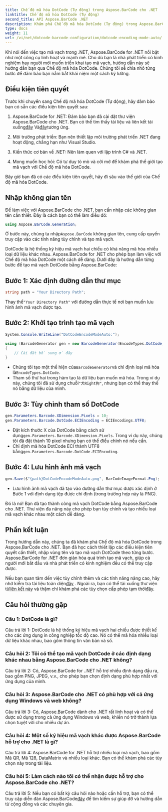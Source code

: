 ```yaml
---
title: Chế độ mã hóa DotCode (Tự động) trong Aspose.BarCode cho .NET
linktitle: Chế độ mã hóa DotCode (Tự động)
second_title: API Aspose.BarCode .NET
description: Khám phá Chế độ mã hóa DotCode (Tự động) trong Aspose.BarCode for .NET, một công cụ mạnh mẽ để tạo mã vạch. Tìm hiểu cách tạo mã vạch DotCode từng bước. Kiểm tra tài liệu, tải xuống thư viện và nhận giấy phép tạm thời.
type: docs
weight: 11
url: /vi/net/dotcode-barcode-configuration/dotcode-encoding-mode-auto/
---
```

Khi nói đến việc tạo mã vạch trong .NET, Aspose.BarCode for .NET nổi bật như một công cụ linh hoạt và mạnh mẽ. Cho dù bạn là nhà phát triển có kinh nghiệm hay người mới muốn triển khai tạo mã vạch, hướng dẫn này sẽ hướng dẫn bạn qua Chế độ mã hóa DotCode. Chúng tôi sẽ chia nhỏ từng bước để đảm bảo bạn nắm bắt khái niệm một cách kỹ lưỡng.

## Điều kiện tiên quyết

Trước khi chuyển sang Chế độ mã hóa DotCode (Tự động), hãy đảm bảo bạn có sẵn các điều kiện tiên quyết sau:

1.  Aspose.BarCode for .NET: Đảm bảo bạn đã cài đặt thư viện Aspose.BarCode cho .NET. Bạn có thể tìm thấy tài liệu và liên kết tải xuống[đây](https://reference.aspose.com/barcode/net/) Và[đây](https://releases.aspose.com/barcode/net/)tương ứng.

2. Môi trường phát triển: Bạn nên thiết lập môi trường phát triển .NET đang hoạt động, chẳng hạn như Visual Studio.

3. Kiến thức cơ bản về .NET: Nên làm quen với lập trình C# và .NET.

4. Mong muốn học hỏi: Có tư duy tò mò và cởi mở để khám phá thế giới tạo mã vạch với Chế độ mã hóa DotCode.

Bây giờ bạn đã có các điều kiện tiên quyết, hãy đi sâu vào thế giới của Chế độ mã hóa DotCode.

## Nhập không gian tên

Để làm việc với Aspose.BarCode cho .NET, bạn cần nhập các không gian tên cần thiết. Đây là cách bạn có thể làm điều đó:

```csharp
using Aspose.BarCode.Generation;
```

 Ở bước này, chúng ta nhập`Aspose.BarCode` không gian tên, cung cấp quyền truy cập vào các tính năng tùy chỉnh và tạo mã vạch.

DotCode là hệ thống ký hiệu mã vạch hai chiều có khả năng mã hóa nhiều loại dữ liệu khác nhau. Aspose.BarCode for .NET cho phép bạn làm việc với Chế độ mã hóa DotCode một cách dễ dàng. Dưới đây là hướng dẫn từng bước để tạo mã vạch DotCode bằng Aspose.BarCode:

## Bước 1: Xác định đường dẫn thư mục

```csharp
string path = "Your Directory Path";
```

 Thay thế`"Your Directory Path"` với đường dẫn thực tế nơi bạn muốn lưu hình ảnh mã vạch được tạo.

## Bước 2: Khởi tạo trình tạo mã vạch

```csharp
System.Console.WriteLine("DotCodeEncodeModeAuto:");

using (BarcodeGenerator gen = new BarcodeGenerator(EncodeTypes.DotCode, "犬Right狗"))
{
    // Cài đặt bổ sung ở đây
}
```

-  Chúng tôi tạo một thể hiện của`BarcodeGenerator`và chỉ định loại mã hóa là`EncodeTypes.DotCode`.
-  Tham số thứ hai trong hàm tạo là dữ liệu bạn muốn mã hóa. Trong ví dụ này, chúng tôi đã sử dụng chuỗi`"犬Right狗"`, nhưng bạn có thể thay thế nó bằng dữ liệu của mình.

## Bước 3: Tùy chỉnh tham số DotCode

```csharp
gen.Parameters.Barcode.XDimension.Pixels = 10;
gen.Parameters.Barcode.DotCode.ECIEncoding = ECIEncodings.UTF8;
```

-  Đặt kích thước X của DotCode bằng cách sử dụng`gen.Parameters.Barcode.XDimension.Pixels`. Trong ví dụ này, chúng tôi đã đặt thành 10 pixel nhưng bạn có thể điều chỉnh nó nếu cần.
-  Chỉ định mã hóa DotCode ECI thành UTF8 bằng`gen.Parameters.Barcode.DotCode.ECIEncoding`.

## Bước 4: Lưu hình ảnh mã vạch

```csharp
gen.Save($"{path}DotCodeEncodeModeAuto.png", BarCodeImageFormat.Png);
```

- Lưu hình ảnh mã vạch đã tạo vào đường dẫn thư mục được xác định ở Bước 1 với định dạng tệp được chỉ định (trong trường hợp này là PNG).

Đó là nó! Bạn đã tạo thành công mã vạch DotCode bằng Aspose.BarCode cho .NET. Thư viện đa năng này cho phép bạn tùy chỉnh và tạo nhiều loại mã vạch khác nhau một cách dễ dàng.

## Phần kết luận

Trong hướng dẫn này, chúng ta đã khám phá Chế độ mã hóa DotCode trong Aspose.BarCode cho .NET. Bạn đã học cách thiết lập các điều kiện tiên quyết cần thiết, nhập vùng tên và tạo mã vạch DotCode theo từng bước. Aspose.BarCode for .NET đơn giản hóa quá trình tạo mã vạch, giúp cả người mới bắt đầu và nhà phát triển có kinh nghiệm đều có thể truy cập được.

 Nếu bạn quan tâm đến việc tùy chỉnh thêm và các tính năng nâng cao, hãy nhớ kiểm tra tài liệu toàn diện[đây](https://reference.aspose.com/barcode/net/) . Ngoài ra, bạn có thể tải xuống thư viện từ[liên kết này](https://releases.aspose.com/barcode/net/) và thậm chí khám phá các tùy chọn cấp phép tạm thời[đây](https://purchase.aspose.com/temporary-license/).

## Câu hỏi thường gặp

### Câu 1: DotCode là gì?

Câu trả lời 1: DotCode là hệ thống ký hiệu mã vạch hai chiều được thiết kế cho các ứng dụng in công nghiệp tốc độ cao. Nó có thể mã hóa nhiều loại dữ liệu khác nhau, bao gồm thông tin văn bản và số.

### Câu hỏi 2: Tôi có thể tạo mã vạch DotCode ở các định dạng khác nhau bằng Aspose.BarCode cho .NET không?

Câu trả lời 2: Có, Aspose.BarCode for ..NET hỗ trợ nhiều định dạng đầu ra, bao gồm PNG, JPEG, v.v., cho phép bạn chọn định dạng phù hợp nhất với ứng dụng của mình.

### Câu hỏi 3: Aspose.BarCode cho .NET có phù hợp với cả ứng dụng Windows và web không?

Câu trả lời 3: Có, Aspose.BarCode dành cho .NET rất linh hoạt và có thể được sử dụng trong cả ứng dụng Windows và web, khiến nó trở thành lựa chọn tuyệt vời cho nhiều dự án.

### Câu hỏi 4: Một số ký hiệu mã vạch khác được Aspose.BarCode hỗ trợ cho .NET là gì?

Câu trả lời 4: Aspose.BarCode for .NET hỗ trợ nhiều loại mã vạch, bao gồm Mã QR, Mã 128, DataMatrix và nhiều loại khác. Bạn có thể khám phá các tùy chọn này trong tài liệu.

### Câu hỏi 5: Làm cách nào tôi có thể nhận được hỗ trợ cho Aspose.BarCode cho .NET?

 Câu trả lời 5: Nếu bạn có bất kỳ câu hỏi nào hoặc cần hỗ trợ, bạn có thể truy cập diễn đàn Aspose.BarCode[đây](https://forum.aspose.com/c/barcode/13) để tìm kiếm sự giúp đỡ và hướng dẫn từ cộng đồng và các chuyên gia.